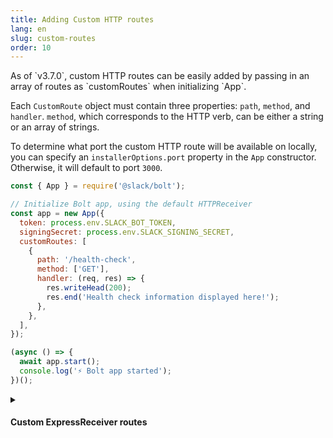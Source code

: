 ```yaml
---
title: Adding Custom HTTP routes 
lang: en
slug: custom-routes
order: 10
---
```


<div class="section-content">
As of `v3.7.0`, custom HTTP routes can be easily added by passing in an array of routes as `customRoutes` when initializing `App`. 

Each `CustomRoute` object must contain three properties: `path`, `method`, and `handler`. `method`, which corresponds to the HTTP verb, can be either a string or an array of strings.

To determine what port the custom HTTP route will be available on locally, you can specify an `installerOptions.port` property in the `App` constructor. Otherwise, it will default to port `3000`.
</div>

```javascript
const { App } = require('@slack/bolt');

// Initialize Bolt app, using the default HTTPReceiver
const app = new App({
  token: process.env.SLACK_BOT_TOKEN,
  signingSecret: process.env.SLACK_SIGNING_SECRET,
  customRoutes: [
    {
      path: '/health-check',
      method: ['GET'],
      handler: (req, res) => {
        res.writeHead(200);
        res.end('Health check information displayed here!');
      },
    },
  ],
});

(async () => {
  await app.start();
  console.log('⚡️ Bolt app started');
})();
```

<details class="secondary-wrapper">
<summary class="section-head" markdown="0">
<h4 class="section-head">Custom ExpressReceiver routes</h4>
</summary>

<div class="secondary-content" markdown="0">
Adding custom HTTP routes is quite straightforward when using Bolt’s built-in ExpressReceiver. Since `v2.1.0`, `ExpressReceiver` added a `router` property, which exposes the Express [Router](http://expressjs.com/en/4x/api.html#router) on which additional routes can be added.
</div>

```javascript
const { App, ExpressReceiver } = require('@slack/bolt');

// Create a Bolt Receiver
const receiver = new ExpressReceiver({ signingSecret: process.env.SLACK_SIGNING_SECRET });

// Create the Bolt App, using the receiver
const app = new App({
  token: process.env.SLACK_BOT_TOKEN,
  receiver
});

// Slack interactions are methods on app
app.event('message', async ({ event, client }) => {
  // Do some slack-specific stuff here
  await client.chat.postMessage(...);
});

// Other web requests are methods on receiver.router
receiver.router.post('/secret-page', (req, res) => {
  // You're working with an express req and res now.
  res.send('yay!');
});

(async () => {
  await app.start();
  console.log('⚡️ Bolt app started');
})();
```
</details>
